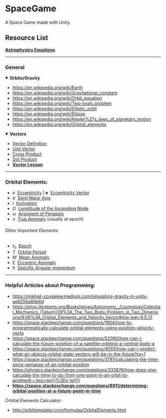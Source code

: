 # SpaceGame
A Space Game made with Unity.

## Resource List

**[Astrophysics Equations](https://static1.squarespace.com/static/54b38552e4b055a31e5e3e47/t/5b5c071970a6addd33a8a85c/1532757806053/ultimate-astrophysics-cheat-sheet_1-0.pdf)**
___
### General

<details open>
  
**<summary>Orbits/Gravity</summary>**
  
* https://en.wikipedia.org/wiki/Earth
* https://en.wikipedia.org/wiki/Gravitational_constant
* https://en.wikipedia.org/wiki/Orbit_equation
* https://en.wikipedia.org/wiki/Two-body_problem
* https://en.wikipedia.org/wiki/Elliptic_orbit
* https://en.wikipedia.org/wiki/Ellipse
* https://en.wikipedia.org/wiki/Kepler%27s_laws_of_planetary_motion
* https://en.wikipedia.org/wiki/Orbital_elements
</details>

<details open>
  
**<summary>Vectors</summary>**

* [Vector Definition](https://en.wikipedia.org/wiki/Vector_(mathematics_and_physics))
* [Unit Vector](https://en.wikipedia.org/wiki/Unit_vector)
* [Cross Product](https://en.wikipedia.org/wiki/Cross_product)
* [Dot Product](https://en.wikipedia.org/wiki/Dot_product)
* **[Vector Lesson](http://physics.bu.edu/~redner/211-sp06/class03/comp_vectors.html)**
</details>


___
### Orbital Elements:
* $e$&nbsp;&nbsp;[Eccentricity](https://en.wikipedia.org/wiki/Orbital_eccentricity) | $\textbf{e}$&nbsp;&nbsp;[Eccentricity Vector](https://en.wikipedia.org/wiki/Eccentricity_vector)
* $a$&nbsp;&nbsp;[Semi Major Axis](https://en.wikipedia.org/wiki/Semi-major_and_semi-minor_axes)
* $i$&nbsp;&nbsp;[Inclination](https://en.wikipedia.org/wiki/Orbital_inclination)
* $Ω$&nbsp;&nbsp;[Longtitude of the Ascending Node](https://en.wikipedia.org/wiki/Longitude_of_the_ascending_node)
* $ω$&nbsp;&nbsp;[Argument of Periapsis](https://en.wikipedia.org/wiki/Argument_of_periapsis)
* $ν$&nbsp;&nbsp;[True Anomaly](https://en.wikipedia.org/wiki/True_anomaly) (usually at epoch)

###### Other Important Elements:
* $t_0$&nbsp;&nbsp;[Epoch](https://en.wikipedia.org/wiki/Epoch_(astronomy))
* $T$&nbsp;&nbsp;[Orbital Period](https://en.wikipedia.org/wiki/Orbital_period)
* $M$&nbsp;&nbsp;[Mean Anomaly](https://en.wikipedia.org/wiki/Mean_anomaly)
* $E$&nbsp;&nbsp;[Eccentric Anomaly](https://en.wikipedia.org/wiki/Eccentric_anomaly)
* $h$&nbsp;&nbsp;[Specific Angular momentum](https://en.wikipedia.org/wiki/Specific_angular_momentum)

___

### Helpful Articles about Programming:
* https://mikhail-szugalew.medium.com/simulating-gravity-in-unity-ae8258a80b6d
* https://phys.libretexts.org/Bookshelves/Astronomy__Cosmology/Celestial_Mechanics_(Tatum)/09%3A_The_Two_Body_Problem_in_Two_Dimensions/9.08%3A_Orbital_Elements_and_Velocity_Vector#mjx-eqn-9.5.31
* https://space.stackexchange.com/questions/1904/how-to-programmatically-calculate-orbital-elements-using-position-velocity-vecto
* https://space.stackexchange.com/questions/52090/how-can-i-calculate-the-future-position-of-a-satellite-orbiting-a-central-body-a
* https://space.stackexchange.com/questions/4093/how-can-i-predict-what-an-objects-orbital-state-vectors-will-be-in-the-future?rq=1
* https://space.stackexchange.com/questions/3781/calculating-the-time-since-periapse-of-an-orbital-position
* https://physics.stackexchange.com/questions/333876/how-does-one-calculate-the-time-to-go-from-one-point-in-an-orbit-to-another#:~:text=tp(r)%3D√,tp(t1)
* **https://space.stackexchange.com/questions/8911/determining-orbital-position-at-a-future-point-in-time**

Orbital Elements Calculator:
* http://orbitsimulator.com/formulas/OrbitalElements.html
